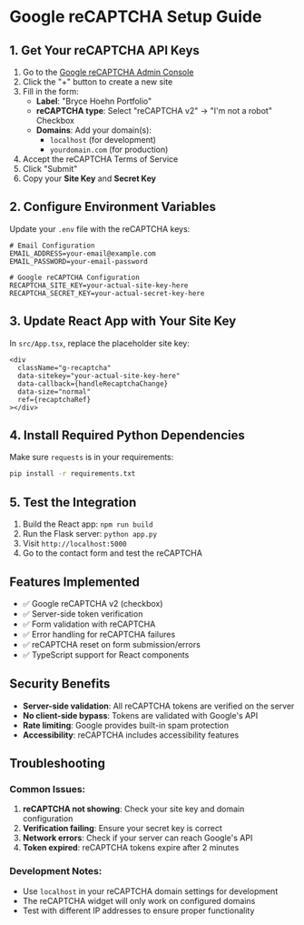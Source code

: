 # Google reCAPTCHA Setup Guide

## 1. Get Your reCAPTCHA API Keys

1. Go to the [Google reCAPTCHA Admin Console](https://www.google.com/recaptcha/admin)
2. Click the "+" button to create a new site
3. Fill in the form:
   - **Label**: "Bryce Hoehn Portfolio"
   - **reCAPTCHA type**: Select "reCAPTCHA v2" → "I'm not a robot" Checkbox
   - **Domains**: Add your domain(s):
     - `localhost` (for development)
     - `yourdomain.com` (for production)
4. Accept the reCAPTCHA Terms of Service
5. Click "Submit"
6. Copy your **Site Key** and **Secret Key**

## 2. Configure Environment Variables

Update your `.env` file with the reCAPTCHA keys:

```
# Email Configuration
EMAIL_ADDRESS=your-email@example.com
EMAIL_PASSWORD=your-email-password

# Google reCAPTCHA Configuration
RECAPTCHA_SITE_KEY=your-actual-site-key-here
RECAPTCHA_SECRET_KEY=your-actual-secret-key-here
```

## 3. Update React App with Your Site Key

In `src/App.tsx`, replace the placeholder site key:

```tsx
<div
  className="g-recaptcha"
  data-sitekey="your-actual-site-key-here"
  data-callback={handleRecaptchaChange}
  data-size="normal"
  ref={recaptchaRef}
></div>
```

## 4. Install Required Python Dependencies

Make sure `requests` is in your requirements:

```bash
pip install -r requirements.txt
```

## 5. Test the Integration

1. Build the React app: `npm run build`
2. Run the Flask server: `python app.py`
3. Visit `http://localhost:5000`
4. Go to the contact form and test the reCAPTCHA

## Features Implemented

- ✅ Google reCAPTCHA v2 (checkbox)
- ✅ Server-side token verification
- ✅ Form validation with reCAPTCHA
- ✅ Error handling for reCAPTCHA failures
- ✅ reCAPTCHA reset on form submission/errors
- ✅ TypeScript support for React components

## Security Benefits

- **Server-side validation**: All reCAPTCHA tokens are verified on the server
- **No client-side bypass**: Tokens are validated with Google's API
- **Rate limiting**: Google provides built-in spam protection
- **Accessibility**: reCAPTCHA includes accessibility features

## Troubleshooting

### Common Issues:

1. **reCAPTCHA not showing**: Check your site key and domain configuration
2. **Verification failing**: Ensure your secret key is correct
3. **Network errors**: Check if your server can reach Google's API
4. **Token expired**: reCAPTCHA tokens expire after 2 minutes

### Development Notes:

- Use `localhost` in your reCAPTCHA domain settings for development
- The reCAPTCHA widget will only work on configured domains
- Test with different IP addresses to ensure proper functionality
